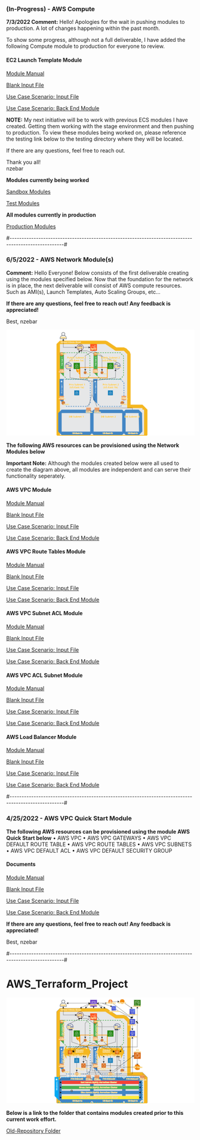 ### (In-Progress) - AWS Compute         

**7/3/2022 Comment:** Hello! Apologies for the wait in pushing modules to production. A lot of changes happening within the past month.       

To show some progress, although not a full deliverable, I have added the following Compute module to production for everyone to review.     

#### EC2 Launch Template Module     

[Module Manual](https://github.com/TerraformProject/AWS_Terraform_Project/blob/master/Production_Modules/Module_Manuals/EC2_Launch_Template-Module-Manual.md)    

[Blank Input File](https://github.com/TerraformProject/AWS_Terraform_Project/blob/master/Production_Modules/Blank_Input_Modules/Blank-EC2_Launch_Template-Module.tf)     

[Use Case Scenario: Input File](https://github.com/TerraformProject/AWS_Terraform_Project/blob/master/Production_Modules/Input_Modules/EC2_Launch_Template-AWS_PROJECT.tf)         

[Use Case Scenario: Back End Module](https://github.com/TerraformProject/AWS_Terraform_Project/tree/master/Production_Modules/Back_End_Modules/EC2_Launch_Template-Module)    

**NOTE:** My next initiative will be to work with previous ECS modules I have created. Getting them working with the stage environment and then pushing to production. To view these modules being worked on, please reference the testing link below to the testing directory where they will be located.      

If there are any questions, feel free to reach out.    

Thank you all!     
nzebar   

**Modules currently being worked**    

[Sandbox Modules](https://github.com/TerraformProject/AWS_Terraform_Project/tree/master/Sandbox_Modules/)     
      
[Test Modules](https://github.com/TerraformProject/AWS_Terraform_Project/tree/master/Test_Modules/)    

**All modules currently in production**   

[Production Modules](https://github.com/TerraformProject/AWS_Terraform_Project/tree/master/Production_Modules/)        

#----------------------------------------------------------------------------------------------------#

### 6/5/2022 - AWS Network Module(s)

**Comment:** Hello Everyone! Below consists of the first deliverable creating using the modules specified below. Now that the foundation for the network is in place, the next deliverable will consist of AWS compute resources. Such as AMI(s), Launch Templates, Auto Scaling Groups, etc...

**If there are any questions, feel free to reach out! Any feedback is appreciated!**

Best,
nzebar

![Architecture Design for this Project](https://github.com/TerraformProject/AWS_Terraform_Project/blob/master/Project_Images/Deliverable%201%20-%20AWS%20Project.png)

**The following AWS resources can be provisioned using the Network Modules below**

**Important Note:** Although the modules created below were all used to create the diagram above, all modules are independent and can serve their functionality seperately.

#### AWS VPC Module

[Module Manual](https://github.com/TerraformProject/AWS_Terraform_Project/blob/master/Production_Modules/Module_Manuals/VPC-Module-Manual.md)

[Blank Input File](https://github.com/TerraformProject/AWS_Terraform_Project/blob/master/Production_Modules/Blank_Input_Modules/Blank-VPC-Module.tf)

[Use Case Scenario: Input File](https://github.com/TerraformProject/AWS_Terraform_Project/blob/master/Production_Modules/Input_Modules/VPC-AWS_PROJECT.tf)

[Use Case Scenario: Back End Module](https://github.com/TerraformProject/AWS_Terraform_Project/tree/master/Production_Modules/Back_End_Modules/VPC-Module)

#### AWS VPC Route Tables Module

[Module Manual](https://github.com/TerraformProject/AWS_Terraform_Project/blob/master/Production_Modules/Module_Manuals/VPC_Route_Tables-Module-Manual.md)

[Blank Input File](https://github.com/TerraformProject/AWS_Terraform_Project/blob/master/Production_Modules/Blank_Input_Modules/Blank-VPC_Route_Tables-Module.tf)

[Use Case Scenario: Input File](https://github.com/TerraformProject/AWS_Terraform_Project/blob/master/Production_Modules/Input_Modules/VPC_Route_Tables-AWS_PROJECT.tf)

[Use Case Scenario: Back End Module](https://github.com/TerraformProject/AWS_Terraform_Project/tree/master/Production_Modules/Back_End_Modules/VPC_Route_Tables-Module)

#### AWS VPC Subnet ACL Module

[Module Manual](https://github.com/TerraformProject/AWS_Terraform_Project/blob/master/Production_Modules/Module_Manuals/VPC_Subnet_ACL-Module-Manual.md)

[Blank Input File](https://github.com/TerraformProject/AWS_Terraform_Project/blob/master/Production_Modules/Blank_Input_Modules/Blank-VPC_Subnet_ACL-Module.tf)

[Use Case Scenario: Input File](https://github.com/TerraformProject/AWS_Terraform_Project/blob/master/Production_Modules/Input_Modules/VPC_Subnet_ACL-AWS_PROECT.tf)

[Use Case Scenario: Back End Module](https://github.com/TerraformProject/AWS_Terraform_Project/tree/master/Production_Modules/Back_End_Modules/VPC_Subnet_ACL-Module)

#### AWS VPC ACL Subnet Module

[Module Manual](https://github.com/TerraformProject/AWS_Terraform_Project/blob/master/Production_Modules/Module_Manuals/VPC_ACL_Subnet-Module-Manual.md)

[Blank Input File](https://github.com/TerraformProject/AWS_Terraform_Project/blob/master/Production_Modules/Blank_Input_Modules/Blank-VPC_ACL_Subnet-Module.tf)

[Use Case Scenario: Input File](https://github.com/TerraformProject/AWS_Terraform_Project/blob/master/Production_Modules/Input_Modules/VPC_ACL_Subnet-AWS_PROJECT.tf)

[Use Case Scenario: Back End Module](https://github.com/TerraformProject/AWS_Terraform_Project/tree/master/Production_Modules/Back_End_Modules/VPC_ACL_Subnet-Module)

#### AWS Load Balancer Module

[Module Manual](https://github.com/TerraformProject/AWS_Terraform_Project/blob/master/Production_Modules/Module_Manuals/Load_Balancer-Module-Manual.md)

[Blank Input File](https://github.com/TerraformProject/AWS_Terraform_Project/blob/master/Production_Modules/Blank_Input_Modules/Blank-Load_Balancer-Module.tf)

[Use Case Scenario: Input File](https://github.com/TerraformProject/AWS_Terraform_Project/blob/master/Production_Modules/Input_Modules/Load_Balancer-AWS_PROJECT.tf)

[Use Case Scenario: Back End Module](https://github.com/TerraformProject/AWS_Terraform_Project/tree/master/Production_Modules/Back_End_Modules/Load_Balancer-Module)

#----------------------------------------------------------------------------------------------------#

### 4/25/2022 - AWS VPC Quick Start Module

**The following AWS resources can be provisioned using the module AWS Quick Start below**
• AWS VPC
• AWS VPC GATEWAYS
• AWS VPC DEFAULT ROUTE TABLE
• AWS VPC ROUTE TABLES
• AWS VPC SUBNETS
• AWS VPC DEFAULT ACL
• AWS VPC DEFAULT SECURITY GROUP

#### Documents

[Module Manual](https://github.com/TerraformProject/AWS_Terraform_Project/blob/master/Production_Modules/Module_Manuals/Module-Manual-VPC-QuickStart-Module.md)

[Blank Input File](https://github.com/TerraformProject/AWS_Terraform_Project/blob/master/Production_Modules/Blank_Input_Modules/Blank-VPC-QuickStart-Module.tf)

[Use Case Scenario: Input File](https://github.com/TerraformProject/AWS_Terraform_Project/blob/master/Production_Modules/Input_Modules/VPC_QuickStart_AWS_PROJECT.tf)

[Use Case Scenario: Back End Module](https://github.com/TerraformProject/AWS_Terraform_Project/tree/master/Production_Modules/Back_End_Modules/VPC-QuickStart-Module)

**If there are any questions, feel free to reach out! Any feedback is appreciated!**

Best,
nzebar

#----------------------------------------------------------------------------------------------------#

# AWS\_Terraform\_Project

![Architecture Design for this Project](https://github.com/TerraformProject/AWS_Terraform_Project/blob/master/Project_Images/Architecture%20Design%20for%20the%20Project%20(1).png)

**Below is a link to the folder that contains modules created prior to this current work effort.**

[Old-Repository Folder](https://github.com/TerraformProject/AWS_Terraform_Project/tree/master/Old_Repository)